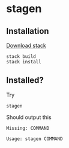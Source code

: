 # stagen

## Installation

[Download stack](https://docs.haskellstack.org/en/stable/README/#how-to-install)

```shell
stack build
stack install
```



## Installed?

Try

```shell
stagen
```

Should output this

```shell
Missing: COMMAND

Usage: stagen COMMAND
```
